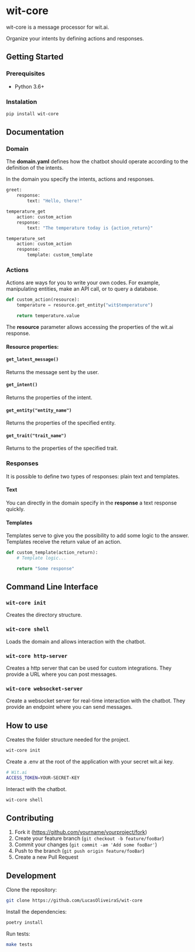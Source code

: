 # wit-core

wit-core is a message processor for wit.ai.

Organize your intents by defining actions and responses.

## Getting Started

### Prerequisites

- Python 3.6+

### Instalation

```bash
pip install wit-core
```

## Documentation

### Domain

The **domain.yaml** defines how the chatbot should operate according to the definition of the intents.

In the domain you specify the intents, actions and responses.

```python
greet:
    response: 
        text: "Hello, there!"

temperature_get
    action: custom_action
    response:
        text: "The temperature today is {action_return}"

temperature_set
    action: custom_action
    response:
        template: custom_template
```

### Actions

Actions are ways for you to write your own codes. For example, manipulating entities, make an API call, or to query a database.

```python
def custom_action(resource):
    temperature = resource.get_entity("wit$temperature")

    return temperature.value
```

The **resource** parameter allows accessing the properties of the wit.ai response.

#### **Resource properties:**

#### `get_latest_message()`

Returns the message sent by the user.

#### `get_intent()`

Returns the properties of the intent.

#### `get_entity("entity_name")`

Returns the properties of the specified entity.

#### `get_trait("trait_name")`

Returns to the properties of the specified trait.

### Responses

It is possible to define two types of responses: plain text and templates.

#### **Text**

You can directly in the domain specify in the **response** a text response quickly.

#### **Templates**

Templates serve to give you the possibility to add some logic to the answer. Templates receive the return value of an action.

```python
def custom_template(action_return):
    # Template logic...

    return "Some response"
```

## Command Line Interface

### `wit-core init`

Creates the directory structure.

### `wit-core shell`

Loads the domain and allows interaction with the chatbot.

### `wit-core http-server`

Creates a http server that can be used for custom integrations. They provide a URL where you can post messages.

### `wit-core websocket-server`

Create a websocket server for real-time interaction with the chatbot. They provide an endpoint where you can send messages.

## How to use

Creates the folder structure needed for the project.

```bash
wit-core init
```

Create a .env at the root of the application with your secret wit.ai key.

```bash
# Wit.ai
ACCESS_TOKEN=YOUR-SECRET-KEY
```

Interact with the chatbot.

```bash
wit-core shell
```

## Contributing

1. Fork it (<https://github.com/yourname/yourproject/fork>)
2. Create your feature branch (`git checkout -b feature/fooBar`)
3. Commit your changes (`git commit -am 'Add some fooBar'`)
4. Push to the branch (`git push origin feature/fooBar`)
5. Create a new Pull Request

## Development

Clone the repository:

```bash
git clone https://github.com/LucasOliveiraS/wit-core
```

Install the dependencies:

```bash
poetry install
```

Run tests:

```bash
make tests
```
